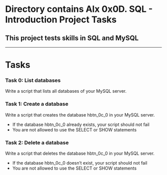# Directory contains Alx 0x0D. SQL - Introduction Project Tasks
## This project tests skills in SQL and MySQL

---
# Tasks

### Task 0: List databases
Write a script that lists all databases of your MySQL server.

### Task 1: Create a database
Write a script that creates the database hbtn_0c_0 in your MySQL server.
 - If the database hbtn_0c_0 already exists, your script should not fail
 - You are not allowed to use the SELECT or SHOW statements

### Task 2: Delete a database
Write a script that deletes the database hbtn_0c_0 in your MySQL server.
 - If the database hbtn_0c_0 doesn’t exist, your script should not fail
 - You are not allowed to use the SELECT or SHOW statements
